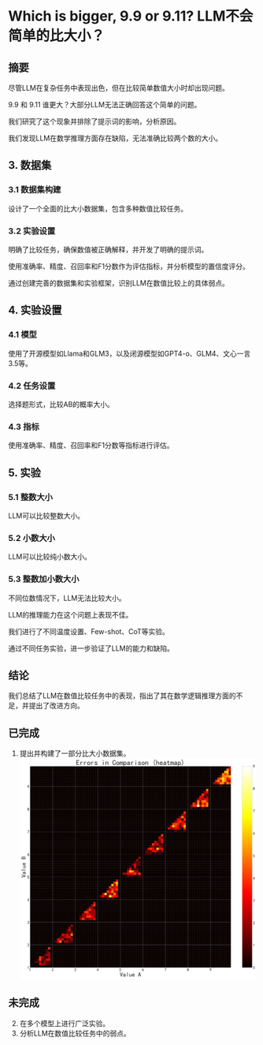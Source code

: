 # Which is bigger, 9.9 or 9.11? LLM不会简单的比大小？

## 摘要

尽管LLM在复杂任务中表现出色，但在比较简单数值大小时却出现问题。

9.9 和 9.11 谁更大？大部分LLM无法正确回答这个简单的问题。

我们研究了这个现象并排除了提示词的影响，分析原因。

我们发现LLM在数学推理方面存在缺陷，无法准确比较两个数的大小。

## 3. 数据集

### 3.1 数据集构建

设计了一个全面的比大小数据集，包含多种数值比较任务。

### 3.2 实验设置

明确了比较任务，确保数值被正确解释，并开发了明确的提示词。

使用准确率、精度、召回率和F1分数作为评估指标，并分析模型的置信度评分。

通过创建完善的数据集和实验框架，识别LLM在数值比较上的具体弱点。


## 4. 实验设置

### 4.1 模型

使用了开源模型如Llama和GLM3，以及闭源模型如GPT4-o、GLM4、文心一言3.5等。

### 4.2 任务设置

选择题形式，比较AB的概率大小。

### 4.3 指标

使用准确率、精度、召回率和F1分数等指标进行评估。

## 5. 实验

### 5.1 整数大小

LLM可以比较整数大小。

### 5.2 小数大小

LLM可以比较纯小数大小。

### 5.3 整数加小数大小

不同位数情况下，LLM无法比较大小。

LLM的推理能力在这个问题上表现不佳。

我们进行了不同温度设置、Few-shot、CoT等实验。

通过不同任务实验，进一步验证了LLM的能力和缺陷。

## 结论

我们总结了LLM在数值比较任务中的表现，指出了其在数学逻辑推理方面的不足，并提出了改进方向。

## 已完成
1. 提出并构建了一部分比大小数据集。
![Comparison Errors Heatmap](float/output/analysis/comparison_errors_heatmap.png)



## 未完成
2. 在多个模型上进行广泛实验。
3. 分析LLM在数值比较任务中的弱点。




